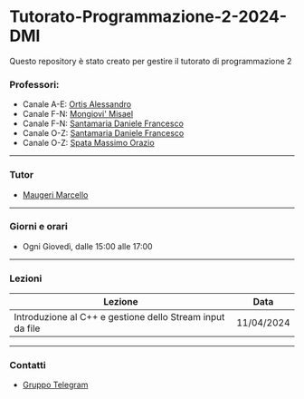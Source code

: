 # Tutorato-Programmazione-2-2024-DMI

Questo repository è stato creato per gestire il tutorato di programmazione 2

### Professori:
- Canale A-E: <a href="https://web.dmi.unict.it/corsi/l-31/docenti/uid.bkVjTFlvU2pzNjRPUERoS0sxYmpacHJLam1SM2RrQS92R3NybUlHZUpUVT0=">Ortis Alessandro</a>
- Canale F-N: <a href="https://web.dmi.unict.it/corsi/l-31/docenti/uid.ZFBadEZlOHg0eVNnKzZzcnk2ZkNwSnJLam1SM2RrQS92R3NybUlHZUpUVT0=">Mongiovi' Misael</a>
- Canale F-N: <a href="https://web.dmi.unict.it/corsi/l-31/docenti/uid.QmtzRkxKcG12Q1JtbmVtTWpkOUxENXJLam1SM2RrQS92R3NybUlHZUpUVT0=">Santamaria Daniele Francesco</a>
- Canale O-Z: <a href="https://web.dmi.unict.it/corsi/l-31/docenti/uid.QmtzRkxKcG12Q1JtbmVtTWpkOUxENXJLam1SM2RrQS92R3NybUlHZUpUVT0=">Santamaria Daniele Francesco</a>
- Canale O-Z: <a href="https://web.dmi.unict.it/corsi/l-31/docenti/uid.dGtoVEZIa3JJb3kxTW1UOFp4T3dZWnJLam1SM2RrQS92R3NybUlHZUpUVT0=">Spata Massimo Orazio</a>

--------------------------

### Tutor
- <a href="https://marcellomaugeri.github.io/en/">Maugeri Marcello</a>

---------------------------

### Giorni e orari
- Ogni Giovedì, dalle 15:00 alle 17:00

---------------------------

### Lezioni

 <div class="scrollable">

| Lezione                                                   | Data       |
| --------------------------------------------------------- | ---------- |
| Introduzione al C++ e gestione dello Stream input da file | 11/04/2024 |

---------------------------

</div>

### Contatti
- <a href="https://t.me/+CmBdQcu1bVhiMDA0">Gruppo Telegram</a>
